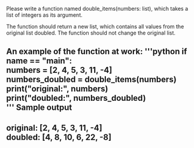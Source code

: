 Please write a function named double_items(numbers: list), which takes a list of integers as its argument.

The function should return a new list, which contains all values from the original list doubled. The function should not change the original list.

An example of the function at work:
'''python
if __name__ == "__main__":  
    numbers = [2, 4, 5, 3, 11, -4]  
    numbers_doubled = double_items(numbers)  
    print("original:", numbers)  
    print("doubled:", numbers_doubled)  
'''
Sample output
-----
original: [2, 4, 5, 3, 11, -4]  
doubled: [4, 8, 10, 6, 22, -8]  
-----
